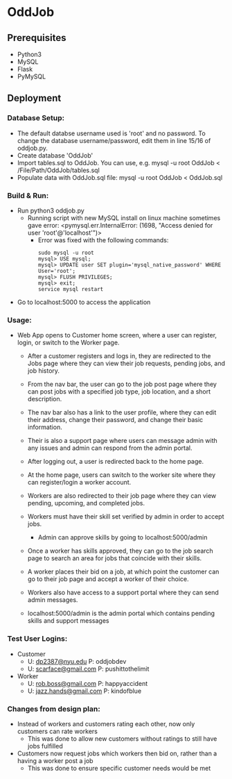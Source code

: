 # OddJob

## Prerequisites
* Python3
* MySQL
* Flask
* PyMySQL
   <pip3 install pymysql>

## Deployment

### Database Setup:
* The default databse username used is 'root' and no password. To change the database username/password, edit them in line 15/16 of oddjob.py.
* Create database 'OddJob'
* Import tables.sql to OddJob. You can use, e.g. mysql -u root OddJob < /File/Path/OddJob/tables.sql
* Populate data with OddJob.sql file: mysql -u root OddJob < OddJob.sql

### Build & Run:
* Run python3 oddjob.py
    * Running script with new MySQL install on linux machine sometimes gave error:
        <pymysql.err.InternalError: (1698, "Access denied for user 'root'@'localhost'")>
        * Error was fixed with the following commands:
            ```
            sudo mysql -u root
            mysql> USE mysql;
            mysql> UPDATE user SET plugin='mysql_native_password' WHERE User='root';
            mysql> FLUSH PRIVILEGES;
            mysql> exit;
            service mysql restart
            ```
* Go to localhost:5000 to access the application

### Usage:
* Web App opens to Customer home screen, where a user can register, login, or switch to the Worker page.

    * After a customer registers and logs in, they are redirected to the Jobs page where they can view their job requests, pending jobs, and job history.
    * From the nav bar, the user can go to the job post page where they can post jobs with a specified job type, job location, and a short description.
    * The nav bar also has a link to the user profile, where they can edit their address, change their password, and change their basic information.
    * Their is also a support page where users can message admin with any issues and admin can respond from the admin portal.
    * After logging out, a user is redirected back to the home page.

    * At the home page, users can switch to the worker site where they can register/login a worker account.
    * Workers are also redirected to their job page where they can view pending, upcoming, and completed jobs.
    * Workers must have their skill set verified by admin in order to accept jobs.
        * Admin can approve skills by going to localhost:5000/admin
    * Once a worker has skills approved, they can go to the job search page to search an area for jobs that coincide with their skills.
    * A worker places their bid on a job, at which point the customer can go to their job page and accept a worker of their choice.
    * Workers also have access to a support portal where they can send admin messages.

    * localhost:5000/admin is the admin portal which contains pending skills and support messages

### Test User Logins:
* Customer
    * U: dp2387@nyu.edu		P: oddjobdev
    * U: scarface@gmail.com	P: pushittothelimit
* Worker
    * U: rob.boss@gmail.com	P: happyaccident
    * U: jazz.hands@gmail.com	P: kindofblue

### Changes from design plan:
* Instead of workers and customers rating each other, now only customers can rate workers
    * This was done to allow new customers without ratings to still have jobs fulfilled
* Customers now request jobs which workers then bid on, rather than a having a worker post a job
    * This was done to ensure specific customer needs would be met
